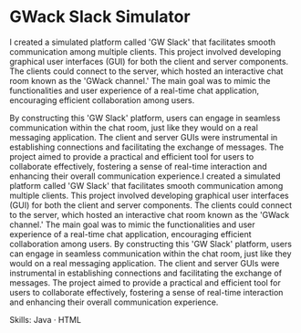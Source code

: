 # GWack Slack Simulator
I created a simulated platform called 'GW Slack' that facilitates smooth communication among multiple clients. This project involved developing graphical user interfaces (GUI) for both the client and server components. The clients could connect to the server, which hosted an interactive chat room known as the 'GWack channel.' The main goal was to mimic the functionalities and user experience of a real-time chat application, encouraging efficient collaboration among users.

By constructing this 'GW Slack' platform, users can engage in seamless communication within the chat room, just like they would on a real messaging application. The client and server GUIs were instrumental in establishing connections and facilitating the exchange of messages. The project aimed to provide a practical and efficient tool for users to collaborate effectively, fostering a sense of real-time interaction and enhancing their overall communication experience.I created a simulated platform called 'GW Slack' that facilitates smooth communication among multiple clients. This project involved developing graphical user interfaces (GUI) for both the client and server components. The clients could connect to the server, which hosted an interactive chat room known as the 'GWack channel.' The main goal was to mimic the functionalities and user experience of a real-time chat application, encouraging efficient collaboration among users. By constructing this 'GW Slack' platform, users can engage in seamless communication within the chat room, just like they would on a real messaging application. The client and server GUIs were instrumental in establishing connections and facilitating the exchange of messages. The project aimed to provide a practical and efficient tool for users to collaborate effectively, fostering a sense of real-time interaction and enhancing their overall communication experience.

Skills: Java · HTML
